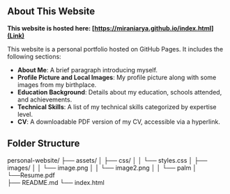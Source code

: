 ## About This Website

**This website is hosted here: [https://miraniarya.github.io/index.html](Link)**

This website is a personal portfolio hosted on GitHub Pages. It includes the following sections:

- **About Me**: A brief paragraph introducing myself.
- **Profile Picture and Local Images**: My profile picture along with some images from my birthplace.
- **Education Background**: Details about my education, schools attended, and achievements.
- **Technical Skills**: A list of my technical skills categorized by expertise level.
- **CV**: A downloadable PDF version of my CV, accessible via a hyperlink.

## Folder Structure

personal-website/
├── assets/
│   ├── css/
│   │   └── styles.css
│   ├── images/
│   │   └── image.png
│   │   └── image2.png
│   │   └── palm
│   └──Resume.pdf  
├── README.md
└── index.html







